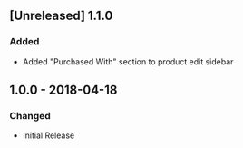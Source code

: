 ## [Unreleased] 1.1.0
### Added
- Added "Purchased With" section to product edit sidebar

## 1.0.0 - 2018-04-18
### Changed
- Initial Release